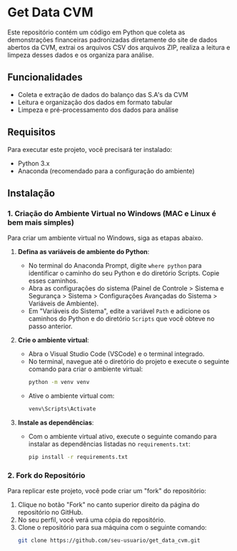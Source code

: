 # Get Data CVM

Este repositório contém um código em Python que coleta as demonstrações financeiras padronizadas diretamente do site de dados abertos da CVM, extrai os arquivos CSV dos arquivos ZIP, realiza a leitura e limpeza desses dados e os organiza para análise.

## Funcionalidades

- Coleta e extração de dados do balanço das S.A's da CVM
- Leitura e organização dos dados em formato tabular
- Limpeza e pré-processamento dos dados para análise

## Requisitos

Para executar este projeto, você precisará ter instalado:

- Python 3.x
- Anaconda (recomendado para a configuração do ambiente)

## Instalação

### 1. Criação do Ambiente Virtual no Windows (MAC e Linux é bem mais simples)

Para criar um ambiente virtual no Windows, siga as etapas abaixo.

1. **Defina as variáveis de ambiente do Python**:
   - No terminal do Anaconda Prompt, digite `where python` para identificar o caminho do seu Python e do diretório Scripts. Copie esses caminhos.
   - Abra as configurações do sistema (Painel de Controle > Sistema e Segurança > Sistema > Configurações Avançadas do Sistema > Variáveis de Ambiente).
   - Em "Variáveis do Sistema", edite a variável `Path` e adicione os caminhos do Python e do diretório `Scripts` que você obteve no passo anterior.

2. **Crie o ambiente virtual**:
   - Abra o Visual Studio Code (VSCode) e o terminal integrado.
   - No terminal, navegue até o diretório do projeto e execute o seguinte comando para criar o ambiente virtual:
     ```bash
     python -m venv venv
     ```
   - Ative o ambiente virtual com:
     ```bash
     venv\Scripts\Activate
     ```

3. **Instale as dependências**:
   - Com o ambiente virtual ativo, execute o seguinte comando para instalar as dependências listadas no `requirements.txt`:
     ```bash
     pip install -r requirements.txt
     ```

### 2. Fork do Repositório

Para replicar este projeto, você pode criar um "fork" do repositório:

1. Clique no botão "Fork" no canto superior direito da página do repositório no GitHub.
2. No seu perfil, você verá uma cópia do repositório.
3. Clone o repositório para sua máquina com o seguinte comando:
   ```bash
   git clone https://github.com/seu-usuario/get_data_cvm.git
